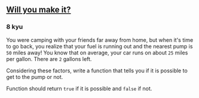 <h2><a href=https://www.codewars.com/kata/5861d28f124b35723e00005e/train/javascript/679814f79ba6a958450daea2 target="_blank">Will you make it?</a></h2><h3>8 kyu</h3><p>You were camping with your friends far away from home, but when it's time to go back, you realize that your fuel is running out and the nearest pump is <code>50</code> miles away! You know that on average, your car runs on about <code>25</code> miles per gallon. There are <code>2</code> gallons left. </p><p>Considering these factors, write a function that tells you if it is possible to get to the pump or not.</p><p>Function should return <code>true</code> if it is possible and <code>false</code> if not.</p>